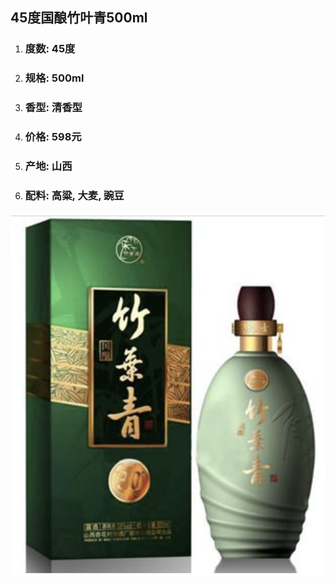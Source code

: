 ## 45度国酿竹叶青500ml

1. ### 度数: 45度
2. ### 规格: 500ml
3. ### 香型: 清香型
4. ### 价格: 598元
5. ### 产地: 山西
6. ### 配料: 高粱, 大麦, 豌豆

![](/assets/45度国酿竹叶青500ml.png)

